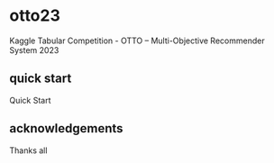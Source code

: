 # otto23
Kaggle Tabular Competition - OTTO – Multi-Objective Recommender System 2023

## quick start
Quick Start

## acknowledgements
Thanks all
